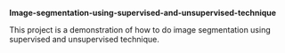 **Image-segmentation-using-supervised-and-unsupervised-technique**

This project is a demonstration of how to do image segmentation using supervised and unsupervised technique.
